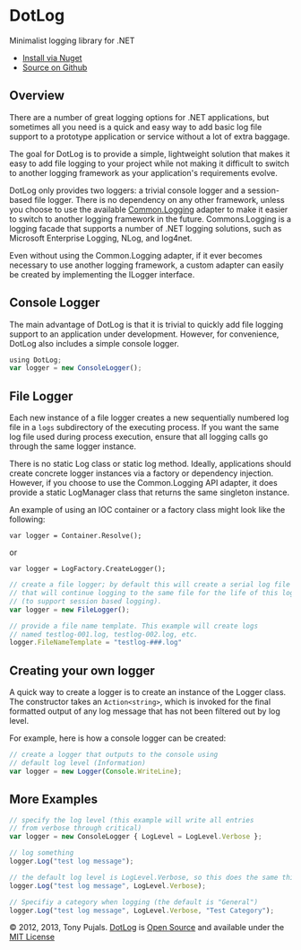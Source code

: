# DotLog
Minimalist logging library for .NET

- <a href="https://nuget.org/packages/DotLog/">Install via Nuget</a>
- <a href="https://github.com/tonypujals/dotlog">Source on Github</a>

## Overview

There are a number of great logging options for .NET applications, but sometimes all you need is a quick and easy way to add basic log file support to a prototype application or service without a lot of extra baggage.

The goal for DotLog is to provide a simple, lightweight solution that makes it easy to add file logging to your project while not making it difficult to switch to another logging framework as your application's requirements evolve.

DotLog only provides two loggers: a trivial console logger and a session-based file logger. There is no dependency on any other framework, unless you choose to use the available <a href="http://netcommon.sourceforge.net/">Common.Logging</a> adapter to make it easier to switch to another logging framework in the future. Commons.Logging is a logging facade that supports a number of .NET logging solutions, such as Microsoft Enterprise Logging, NLog, and log4net.

Even without using the Common.Logging adapter, if it ever becomes necessary to use another logging
framework, a custom adapter can easily be created by implementing the ILogger interface.

## Console Logger
The main advantage of DotLog is that it is trivial to quickly add file logging support to an application under development. However, for convenience, DotLog also includes a simple console logger.

```javascript
using DotLog;
var logger = new ConsoleLogger();
```

## File Logger 
Each new instance of a file logger creates a new sequentially numbered log file in a <code>logs</code> subdirectory of the executing process. If you want the same log file used during process execution, ensure that all logging calls go through the same logger instance.

There is no static Log class or static log method. Ideally, applications should create concrete logger instances via a factory or dependency injection. However, if you choose to use the Common.Logging API adapter, it does provide a static LogManager class that returns the same singleton instance.

An example of using an IOC container or a factory class might look like the following:

<code>var logger = Container.Resolve<ILogger>();</code>

or

<code>var logger = LogFactory.CreateLogger();</code>

```javascript
// create a file logger; by default this will create a serial log file
// that will continue logging to the same file for the life of this logger
// (to support session based logging).
var logger = new FileLogger();

// provide a file name template. This example will create logs
// named testlog-001.log, testlog-002.log, etc.
logger.FileNameTemplate = "testlog-###.log"
```

## Creating your own logger
A quick way to create a logger is to create an instance of the Logger class. The constructor takes an <code>Action&lt;string&gt;</code>, which is invoked for the final formatted output of any log message that has not been filtered out by log level.

For example, here is how a console logger can be created:

```javascript
// create a logger that outputs to the console using
// default log level (Information)
var logger = new Logger(Console.WriteLine);
```


## More Examples

```javascript
// specify the log level (this example will write all entries
// from verbose through critical)
var logger = new ConsoleLogger { LogLevel = LogLevel.Verbose };

// log something
logger.Log("test log message");

// the default log level is LogLevel.Verbose, so this does the same thing:
logger.Log("test log message", LogLevel.Verbose);

// Specifiy a category when logging (the default is "General")
logger.Log("test log message", LogLevel.Verbose, "Test Category");
```

&copy; 2012, 2013, Tony Pujals. <a href="http://tonypujals.github.com/dotlog/">DotLog</a> is <a href="http://opensource.org/">Open Source</a> and available under the <a href="license.html">MIT License</a>
